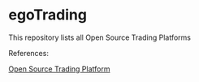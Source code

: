 # egoTrading
This repository lists all Open Source Trading Platforms






References:

[Open Source Trading Platform](https://quant.stackexchange.com/questions/10905/what-open-source-trading-platform-are-available)
